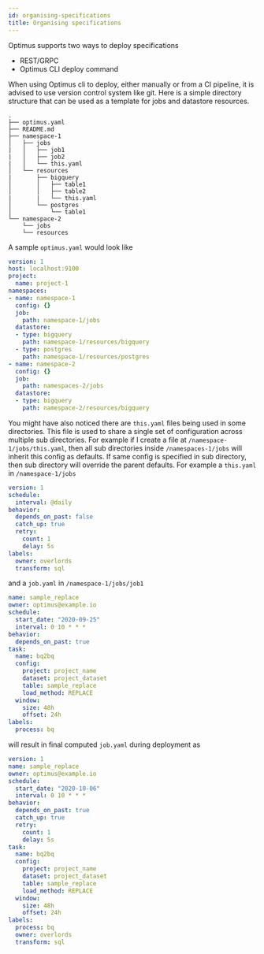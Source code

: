 ```yaml
---
id: organising-specifications
title: Organising specifications
---
```


Optimus supports two ways to deploy specifications
- REST/GRPC
- Optimus CLI deploy command

When using Optimus cli to deploy, either manually or from a CI pipeline, it is advised to use version control system like git. Here is a simple directory structure that can be used as a template for jobs and datastore resources.


```
.
├── optimus.yaml
├── README.md
├── namespace-1
│   ├── jobs
|   │   ├── job1
|   │   ├── job2
|   │   └── this.yaml
│   └── resources
|       ├── bigquery
│       │   ├── table1
│       │   ├── table2
|       |   └── this.yaml
│       └── postgres
│           └── table1
└── namespace-2
    └── jobs
    └── resources
```

A sample `optimus.yaml` would look like

```yaml
version: 1
host: localhost:9100
project:
  name: project-1
namespaces:
- name: namespace-1
  config: {}
  job:
    path: namespace-1/jobs
  datastore:
  - type: bigquery
    path: namespace-1/resources/bigquery
  - type: postgres
    path: namespace-1/resources/postgres
- name: namespace-2
  config: {}
  job:
    path: namespaces-2/jobs
  datastore:
  - type: bigquery
    path: namespace-2/resources/bigquery
```



You might have also noticed there are `this.yaml` files being used in some directories. This file is used to share a single set of configuration across multiple sub directories. For example if I create a file at `/namespace-1/jobs/this.yaml`, then all sub directories inside `/namespaces-1/jobs` will inherit this config as defaults. If same config is specified in sub directory, then sub directory will override the parent defaults. For example a `this.yaml` in `/namespace-1/jobs`

```yaml
version: 1
schedule:
  interval: @daily
behavior:
  depends_on_past: false
  catch_up: true
  retry:
    count: 1
    delay: 5s
labels:
  owner: overlords
  transform: sql
```

and a `job.yaml` in `/namespace-1/jobs/job1`

```yaml
name: sample_replace
owner: optimus@example.io
schedule:
  start_date: "2020-09-25"
  interval: 0 10 * * *
behavior:
  depends_on_past: true
task:
  name: bq2bq
  config:
    project: project_name
    dataset: project_dataset
    table: sample_replace
    load_method: REPLACE
  window:
    size: 48h
    offset: 24h
labels:
  process: bq
```

will result in final computed `job.yaml` during deployment as

```yaml
version: 1
name: sample_replace
owner: optimus@example.io
schedule:
  start_date: "2020-10-06"
  interval: 0 10 * * *
behavior:
  depends_on_past: true
  catch_up: true
  retry:
    count: 1
    delay: 5s
task:
  name: bq2bq
  config:
    project: project_name
    dataset: project_dataset
    table: sample_replace
    load_method: REPLACE
  window:
    size: 48h
    offset: 24h
labels:
  process: bq
  owner: overlords
  transform: sql
```

